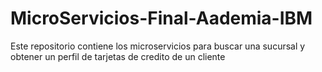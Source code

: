 # MicroServicios-Final-Aademia-IBM
Este repositorio contiene los microservicios para buscar una sucursal y obtener un perfil de tarjetas de credito de un cliente
